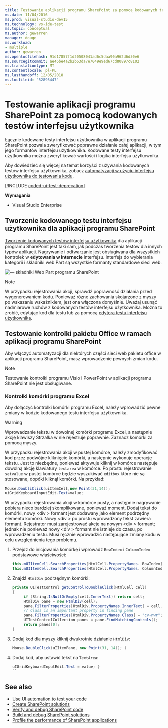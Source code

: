```yaml
---
title: Testowanie aplikacji programu SharePoint za pomocą kodowanych testów interfejsu użytkownika
ms.date: 11/04/2016
ms.prod: visual-studio-dev15
ms.technology: vs-ide-test
ms.topic: conceptual
ms.author: gewarren
manager: douge
ms.workload:
- multiple
author: gewarren
ms.openlocfilehash: 91d17857f1d20508041ad6c5daa90a962d6d30e6
ms.sourcegitcommit: ae46be4a2b2b63da7e7049e9ed67cd80897c8102
ms.translationtype: MT
ms.contentlocale: pl-PL
ms.lasthandoff: 12/05/2018
ms.locfileid: "52895447"
---
```

# <a name="test-sharepoint-applications-with-coded-ui-tests"></a>Testowanie aplikacji programu SharePoint za pomocą kodowanych testów interfejsu użytkownika

Łącznie kodowane testy interfejsu użytkownika w aplikacji programu SharePoint pozwala zweryfikować poprawne działanie całej aplikacji, w tym jego formantów interfejsu użytkownika. Kodowane testy interfejsu użytkownika można zweryfikować wartości i logika interfejsu użytkownika.

Aby dowiedzieć się więcej na temat korzyści z używania kodowanych testów interfejsu użytkownika, zobacz [automatyzacji w użyciu interfejsu użytkownika do testowania kodu](../test/use-ui-automation-to-test-your-code.md).

[!INCLUDE [coded-ui-test-deprecation](includes/coded-ui-test-deprecation.md)]

**Wymagania**

- Visual Studio Enterprise

## <a name="create-a-coded-ui-test-for-a-sharepoint-app"></a>Tworzenie kodowanego testu interfejsu użytkownika dla aplikacji programu SharePoint

[Tworzenie kodowanych testów interfejsu użytkownika](../test/use-ui-automation-to-test-your-code.md) dla aplikacji programu SharePoint jest taki sam, jak podczas tworzenia testów dla innych typów aplikacji. Nagrywanie i odtwarzanie jest obsługiwana dla wszystkich kontrolek w **edytowania w Internecie** interfejsu. Interfejs do wybierania kategorii i składniki web Part są wszystkie formanty standardowe sieci web.

![— składniki Web Part programu SharePoint](../test/media/cuit_sharepoint.png)

> [!NOTE]
> W przypadku rejestrowania akcji, sprawdź poprawność działania przed wygenerowaniem kodu. Ponieważ różne zachowania skojarzone z myszy po wskazaniu wskaźnikiem, jest ona włączona domyślnie. Uważaj usunąć nadmiarowe ruchów z kodowanych testów interfejsu użytkownika. Można to zrobić, edytując kod dla testu lub za pomocą [edytora testu interfejsu użytkownika](../test/editing-coded-ui-tests-using-the-coded-ui-test-editor.md).

## <a name="test-office-controls-within-a-sharepoint-app"></a>Testowanie kontrolki pakietu Office w ramach aplikacji programu SharePoint

Aby włączyć automatyzacji dla niektórych części sieci web pakietu office w aplikacji programu SharePoint, masz wprowadzenie pewnych zmian kodu.

> [!NOTE]
> Testowanie kontrolki programu Visio i PowerPoint w aplikacji programu SharePoint nie jest obsługiwane.

### <a name="excel-cell-controls"></a>Kontrolki komórki programu Excel

Aby dołączyć kontrolki komórki programu Excel, należy wprowadzić pewne zmiany w kodzie kodowanego testu interfejsu użytkownika.

> [!WARNING]
> Wprowadzanie tekstu w dowolnej komórki programu Excel, a następnie akcję klawiszy Strzałka w nie rejestruje poprawnie. Zaznacz komórki za pomocą myszy.

W przypadku rejestrowania akcji w pustej komórce, należy zmodyfikować kod przez podwójne kliknięcie komórki, a następnie wykonuje operację tekstu. Jest to niezbędne, ponieważ aktywuje kliknij w komórce następuje dowolną akcję klawiatury `textarea` w komórce. Po prostu rejestrowanie `setvalue` w pustej komórce będzie wyszukiwać `editbox` które nie są stosowane, dopóki kliknął komórki. Na przykład:

```csharp
Mouse.DoubliClick(uiItemCell,new Point(31,14));
uiGridKeyboardInputEdit.Text=value;
```

W przypadku rejestrowania akcji w komórce pusty, a następnie nagrywanie pobiera nieco bardziej skomplikowane, ponieważ moment, Dodaj tekst do komórki, nowy \<div > formant jest dodawany jako element podrzędny elementu komórki. Nowy \<div > po prostu wprowadzony tekst zawiera formant. Rejestrator musi zarejestrować akcje na nowym \<div > formant; jednak nie ponieważ nowy \<div > formant nie istnieje do czasu, po wprowadzeniu testu. Musi ręcznie wprowadzić następujące zmiany kodu w celu uwzględnienia tego problemu.

1. Przejdź do inicjowania komórkę i wprowadź `RowIndex` i `ColumnIndex` podstawowe właściwości:

    ```csharp
    this.mUIItemCell.SearchProperties[HtmlCell.PropertyNames. RowIndex] = "3";
    this.mUIItemCell.SearchProperties[HtmlCell.PropertyNames. ColumnIndex] = "3";
    ```

2. Znajdź `HtmlDiv` podrzędnym komórki:

    ```csharp
    private UITestControl getControlToDoubleClick(HtmlCell cell)
    {
         if (String.IsNullOrEmpty(cell.InnerText)) return cell;
         HtmlDiv pane = new HtmlDiv(cell);
         pane.FilterProperties[HtmlDiv.PropertyNames.InnerText] = cell.InnerText;
         // Class is an important property in finding pane
         pane.FilterProperties[HtmlDiv.PropertyNames.Class] = "cv-nwr";
         UITestControlCollection panes = pane.FindMatchingControls();
         return panes[0];
    }
    ```

3. Dodaj kod dla myszy kliknij dwukrotnie działanie `HtmlDiv`:

    ```csharp
    Mouse.DoubleClick(uIItemPane, new Point(31, 14)); )
    ```

4. Dodaj kod, aby ustawić tekst na `TextArea`:

    ```csharp
    uIGridKeyboardInputEdit.Text = value; }
    ``

## See also

- [Use UI automation to test your code](../test/use-ui-automation-to-test-your-code.md)
- [Create SharePoint solutions](../sharepoint/create-sharepoint-solutions.md)
- [Verify and debug SharePoint code](../sharepoint/verifying-and-debugging-sharepoint-code.md)
- [Build and debug SharePoint solutions](../sharepoint/building-and-debugging-sharepoint-solutions.md)
- [Profile the performance of SharePoint applications](../sharepoint/profiling-the-performance-of-sharepoint-applications.md)
